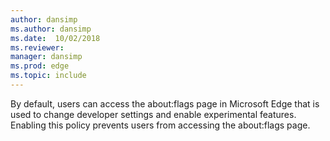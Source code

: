 ```yaml
---
author: dansimp
ms.author: dansimp
ms.date:  10/02/2018
ms.reviewer: 
manager: dansimp
ms.prod: edge
ms.topic: include
---
```


By default, users can access the about:flags page in Microsoft Edge that is used to change developer settings and enable experimental features. Enabling this policy prevents users from accessing the about:flags page.
